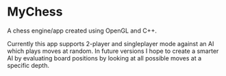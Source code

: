 # MyChess
A chess engine/app created using OpenGL and C++.

Currently this app supports 2-player and singleplayer mode against an AI which plays moves at random. In future versions I hope to create a smarter AI by evaluating board positions by looking at all possible moves at a specific depth.
